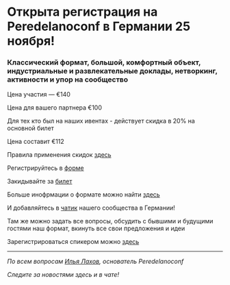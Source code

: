 # Открыта регистрация на **Peredelanoconf** в Германии 25 ноября! 

### Классический формат, большой, комфортный объект, индустриальные и развлекательные доклады, нетворкинг, активности и упор на сообщество

Цена участия — €140

Цена для вашего партнера €100 

Для тех кто был на наших ивентах - действует скидка в 20% на основной билет 

Цена составит €112

Правила применения скидок [здесь](/./guides/discount.md)

Регистрируйтесь в [форме](https://docs.google.com/forms/d/1KNLAjQkMd1HfyQDEF17T13oLZBH71Z6C47EqJBh_nLM)

Закидывайте за [билет](/./guides/how-to-pay.md)

Больше инофрмации о формате можно найти [здесь](/./confs/standard.md)

И добавляйтесь в [чатик](https://t.me/peredelanoconf_germany) нашего сообщества в Германии! 

Там же можно задать все вопросы, обсудить с бывшими и будущими гостями наш формат, вкинуть все свои предложения и идеи

Зарегистрироваться спикером можно [здесь](/./guides/tech-speech.md)

---

_По всем вопросам [Илья Лахов](https://t.me/ilakhov), основатель Peredelanoconf_

_Следите за новостями здесь и в чате!_
